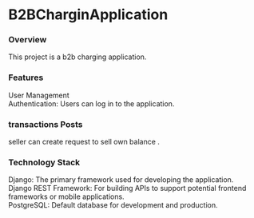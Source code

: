 # B2BCharginApplication

<h3>
  Overview
</h3>
<pr>
  This project is a b2b charging application.
</pr>
<h3>
  Features
</h3>
<p>
  User Management<br>
Authentication: Users can log in to the application.<br>
</p>
<h3>transactions Posts</h3>
<p>
  seller can create request to sell own balance .
</p>

<h3>
  Technology Stack
</h3>
<pr>
  Django: The primary framework used for developing the application.<br>
  Django REST Framework: For building APIs to support potential frontend frameworks or mobile applications.<br>
  PostgreSQL: Default database for development and production.  
</pr>  
